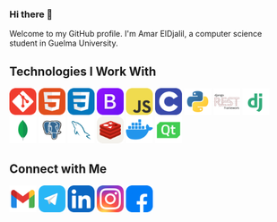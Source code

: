 ### Hi there 👋

Welcome to my GitHub profile. I'm Amar ElDjalil, a computer science student  in Guelma University. 


## Technologies I Work With
<span>
<img alt="Git" width="48px" src="icons/Git.svg" />
<img alt="HTML" width="48px" src="icons/HTML.svg" />
<img alt="CSS" width="48px" src="icons/CSS.svg" />
<img alt="Bootstrap" width="48px" src="icons/Bootstrap.svg" />
<img alt="JS" width="48px" src="icons/JS.svg" />
<img alt="C" width="48px" src="icons/C.svg" />
<img alt="Python" width="48px" src="icons/Py.svg" />
<img alt="DjangoRest" width="48px" src="icons/Rest.svg" />
<img alt="Django" width="48px" src="icons/Dj.svg" />
<img alt="MongoDB" width="48px" src="icons/MongoDB.svg" />
<img alt="PostgresSQL" width="48px" src="icons/PSQL.svg" />
<img alt="MySQL" width="48px" src="icons/MySQL.svg" />
<img alt="Redis" width="48px" src="icons/Redis.svg" />
<img alt="Docker" width="48px" src="icons/Docker.svg" />
<img alt="pyqt6" width="48px" src="icons/QT.svg" />
</span>



## Connect with Me
[<img alt="gmail" width="48px" src="icons/social-media/Gmail.svg" />](mailto:amarbouakaz91@gmail.com)
[<img alt="Telegram" width="48px" src="icons/social-media/Telegram.svg" />](https://t.me/B_AJ_Amar)
[<img alt="linkedin" width="48px" src="icons/social-media/Linkedin.svg" />](https://www.linkedin.com/in/b-aj-amar/)
[<img alt="instagram" width="48px" src="icons/social-media/Instagram.svg" />](https://www.instagram.com/b_aj_amar/)
[<img alt="facebook" width="48px" src="icons/social-media/Facebook.svg" />](https://www.facebook.com/B.Amar.ADj/)

<!--
**Bkz-Amar/Bkz-Amar** is a ✨ _special_ ✨ repository because its `README.md` (this file) appears on your GitHub profile.
Here are some ideas to get you started:
<!--
- 🔭 I’m currently working on ...
- 🌱 I’m currently learning ...
- 👯 I’m looking to collaborate on ...
- 🤔 I’m looking for help with ...
- 💬 Ask me about ...
- 📫 How to reach me: amarbouakaz91
- 😄 Pronouns: ...
- ⚡ Fun fact: ...
-->
<!--   
- **Programming Languages :**<br><br>&nbsp;&nbsp;&nbsp;&nbsp;[![My Skills](https://skillicons.dev/icons?i=c,py,js,cl&theme=dark)]()
- Web Development:           <br><br>&nbsp;&nbsp;&nbsp;&nbsp;[![My Skills](https://skillicons.dev/icons?i=html,css,bootstrap,js&theme=dark)]()
- Backend:                   <br><br>&nbsp;&nbsp;&nbsp;&nbsp;[![My Skills](https://skillicons.dev/icons?i=django&theme=dark)]()
- Databases:                 <br><br>&nbsp;&nbsp;&nbsp;&nbsp;[![My Skills](https://skillicons.dev/icons?i=mongodb,postgres,mysql&theme=dark)]()
- Version Control:           <br><br>&nbsp;&nbsp;&nbsp;&nbsp;[![My Skills](https://skillicons.dev/icons?i=git,github&theme=dark)]()
- Version Control:           <br><br>&nbsp;&nbsp;&nbsp;&nbsp;[![My Skills](https://skillicons.dev/icons?i=qt&theme=dark)]()
-->

